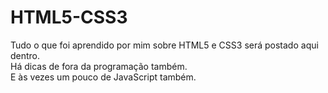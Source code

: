# HTML5-CSS3
Tudo o que foi aprendido por mim sobre HTML5 e CSS3 será postado aqui dentro.<br>
Há dicas de fora da programação também.<br>
E às vezes um pouco de JavaScript também.
